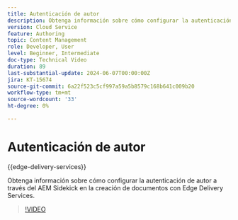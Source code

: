 ```yaml
---
title: Autenticación de autor
description: Obtenga información sobre cómo configurar la autenticación de autor para utilizar Sidekick en la entrega de Edge.
version: Cloud Service
feature: Authoring
topic: Content Management
role: Developer, User
level: Beginner, Intermediate
doc-type: Technical Video
duration: 89
last-substantial-update: 2024-06-07T00:00:00Z
jira: KT-15674
source-git-commit: 6a22f523c5cf997a59a5b8579c168b641c009b20
workflow-type: tm+mt
source-wordcount: '33'
ht-degree: 0%

---
```



# Autenticación de autor

{{edge-delivery-services}}

Obtenga información sobre cómo configurar la autenticación de autor a través del AEM Sidekick en la creación de documentos con Edge Delivery Services.

>[!VIDEO](https://video.tv.adobe.com/v/3429594/?learn=on)
